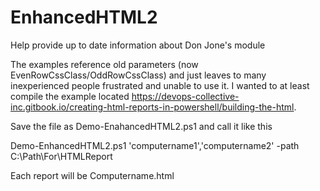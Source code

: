 # EnhancedHTML2
Help provide up to date information about Don Jone's module

The examples reference old parameters (now EvenRowCssClass/OddRowCssClass) and just leaves to many inexperienced people frustrated and unable to use it. I wanted to at least compile the example located https://devops-collective-inc.gitbook.io/creating-html-reports-in-powershell/building-the-html.

Save the file as Demo-EnahancedHTML2.ps1 and call it like this

Demo-EnhancedHTML2.ps1 'computername1','computername2' -path C:\Path\For\HTMLReport

Each report will be Computername.html
